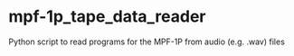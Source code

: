 # mpf-1p_tape_data_reader
Python script to read programs for the MPF-1P from audio (e.g. .wav) files
